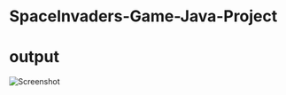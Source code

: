 # SpaceInvaders-Game-Java-Project
# output
![Screenshot](https://github.com/user-attachments/assets/49a12f24-180e-4345-8dcc-44965fef9ede)
